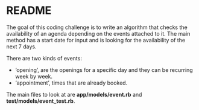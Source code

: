 # README

The goal of this coding challenge is to write an algorithm that checks the availability of an agenda depending on the events attached to it. The main method has a start date for input and is looking for the availability of the next 7 days.

There are two kinds of events:

- ‘opening’, are the openings for a specific day and they can be recurring week by week.
- ‘appointment’, times that are already booked.

The main files to look at are **app/models/event.rb** and **test/models/event_test.rb**.
